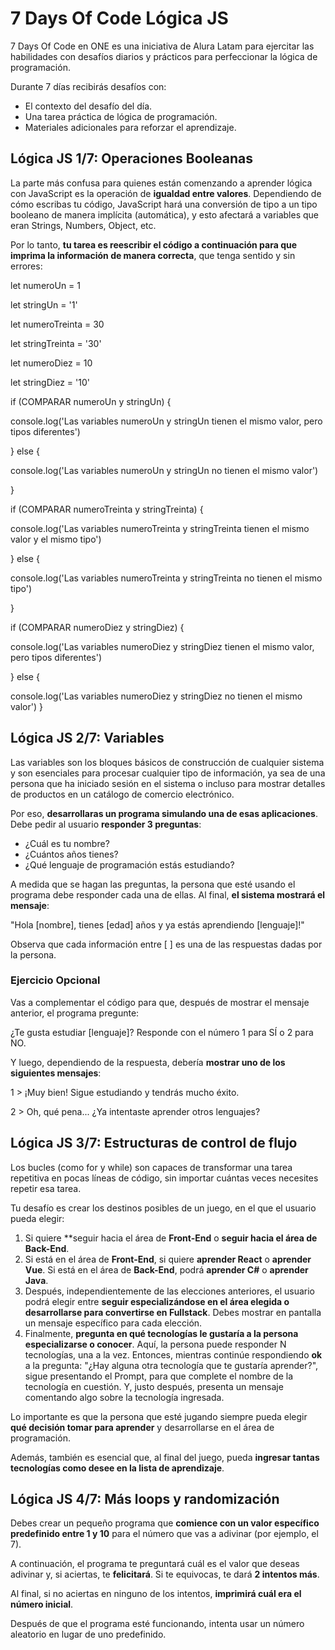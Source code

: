 # 7 Days Of Code Lógica JS
7 Days Of Code en ONE es una iniciativa de Alura Latam para ejercitar las habilidades con desafíos diarios y prácticos para perfeccionar la lógica de programación. 

Durante 7 días recibirás desafíos con: 

- El contexto del desafío del día.
- Una tarea práctica de lógica de programación.
- Materiales adicionales para reforzar el aprendizaje.

## Lógica JS 1/7: Operaciones Booleanas

La parte más confusa para quienes están comenzando a aprender lógica con JavaScript es la operación de **igualdad entre valores**. Dependiendo de cómo escribas tu código, JavaScript hará una conversión de tipo a un tipo booleano de manera implícita (automática), y esto afectará a variables que eran Strings, Numbers, Object, etc.

Por lo tanto, **tu tarea es reescribir el código a continuación para que imprima la información de manera correcta**, que tenga sentido y sin errores:

let numeroUn = 1

let stringUn = '1'

let numeroTreinta = 30

let stringTreinta = '30'

let numeroDiez = 10

let stringDiez = '10'

if (COMPARAR numeroUn y stringUn) {

  console.log('Las variables numeroUn y stringUn tienen el mismo valor, pero tipos diferentes')
  
} else {

  console.log('Las variables numeroUn y stringUn no tienen el mismo valor')
  
}

if (COMPARAR numeroTreinta y stringTreinta) {

  console.log('Las variables numeroTreinta y stringTreinta tienen el mismo valor y el mismo tipo')
  
} else {

  console.log('Las variables numeroTreinta y stringTreinta no tienen el mismo tipo')
  
}

if (COMPARAR numeroDiez y stringDiez) {

  console.log('Las variables numeroDiez y stringDiez tienen el mismo valor, pero tipos diferentes')
  
} else {

  console.log('Las variables numeroDiez y stringDiez no tienen el mismo valor')
}

## Lógica JS 2/7: Variables

Las variables son los bloques básicos de construcción de cualquier sistema y son esenciales para procesar cualquier tipo de información, ya sea de una persona que ha iniciado sesión en el sistema o incluso para mostrar detalles de productos en un catálogo de comercio electrónico.

Por eso, **desarrollaras un programa simulando una de esas aplicaciones**. Debe pedir al usuario **responder 3 preguntas**:

- ¿Cuál es tu nombre?
- ¿Cuántos años tienes?
- ¿Qué lenguaje de programación estás estudiando?

A medida que se hagan las preguntas, la persona que esté usando el programa debe responder cada una de ellas. Al final, **el sistema mostrará el mensaje**:
 
"Hola [nombre], tienes [edad] años y ya estás aprendiendo [lenguaje]!"

Observa que cada información entre [ ] es una de las respuestas dadas por la persona.

### Ejercicio Opcional

Vas a complementar el código para que, después de mostrar el mensaje anterior, el programa pregunte:

¿Te gusta estudiar [lenguaje]? Responde con el número 1 para SÍ o 2 para NO.

Y luego, dependiendo de la respuesta, debería **mostrar uno de los siguientes mensajes**:


1 > ¡Muy bien! Sigue estudiando y tendrás mucho éxito.

2 > Oh, qué pena... ¿Ya intentaste aprender otros lenguajes?

## Lógica JS 3/7: Estructuras de control de flujo

Los bucles (como for y while) son capaces de transformar una tarea repetitiva en pocas líneas de código, sin importar cuántas veces necesites repetir esa tarea.

Tu desafío es crear los destinos posibles de un juego, en el que el usuario pueda elegir:

1. Si quiere **seguir hacia el área de **Front-End** o **seguir hacia el área de Back-End**.
2. Si está en el área de **Front-End**, si quiere **aprender React** o **aprender Vue**. Si está en el área de **Back-End**, podrá **aprender C#** o **aprender Java**.
3. Después, independientemente de las elecciones anteriores, el usuario podrá elegir entre **seguir especializándose en el área elegida o desarrollarse para convertirse en Fullstack**. Debes mostrar en pantalla un mensaje específico para cada elección.
4. Finalmente, **pregunta en qué tecnologías le gustaría a la persona especializarse o conocer**. Aquí, la persona puede responder N tecnologías, una a la vez. Entonces, mientras continúe respondiendo **ok** a la pregunta: "¿Hay alguna otra tecnología que te gustaría aprender?", sigue presentando el Prompt, para que complete el nombre de la tecnología en cuestión. Y, justo después, presenta un mensaje comentando algo sobre la tecnología ingresada.
 
Lo importante es que la persona que esté jugando siempre pueda elegir **qué decisión tomar para aprender** y desarrollarse en el área de programación.

Además, también es esencial que, al final del juego, pueda **ingresar tantas tecnologías como desee en la lista de aprendizaje**.

## Lógica JS 4/7: Más loops y randomización

Debes crear un pequeño programa que **comience con un valor específico predefinido entre 1 y 10** para el número que vas a adivinar (por ejemplo, el 7).

A continuación, el programa te preguntará cuál es el valor que deseas adivinar y, si aciertas, te **felicitará**. Si te equivocas, te dará **2 intentos más**. 

Al final, si no aciertas en ninguno de los intentos, **imprimirá cuál era el número inicial**.

Después de que el programa esté funcionando, intenta usar un número aleatorio en lugar de uno predefinido.